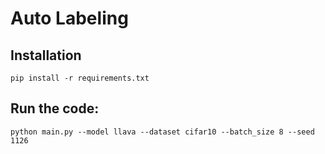 # Auto Labeling

## Installation

`pip install -r requirements.txt`

## Run the code:

`python main.py --model llava --dataset cifar10 --batch_size 8 --seed 1126`